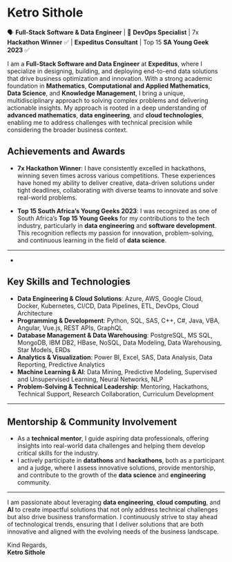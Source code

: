 # Ketro Sithole  
🗣️ **Full-Stack Software & Data Engineer** | 🚀 **DevOps Specialist** | 7x **Hackathon Winner** ✅ | **Expeditus Consultant** | Top 15 **SA Young Geek 2023** ✅  

I am a **Full-Stack Software and Data Engineer** at **Expeditus**, where I specialize in designing, building, and deploying end-to-end data solutions that drive business optimization and innovation. With a strong academic foundation in **Mathematics**, **Computational and Applied Mathematics**, **Data Science**, and **Knowledge Management**, I bring a unique, multidisciplinary approach to solving complex problems and delivering actionable insights. My approach is rooted in a deep understanding of **advanced mathematics**, **data engineering**, and **cloud technologies**, enabling me to address challenges with technical precision while considering the broader business context.



## **Achievements and Awards**  

- **7x Hackathon Winner**: I have consistently excelled in hackathons, winning seven times across various competitions. These experiences have honed my ability to deliver creative, data-driven solutions under tight deadlines, collaborating with diverse teams to innovate and solve real-world problems.
  
- **Top 15 South Africa’s Young Geeks 2023**: I was recognized as one of South Africa’s **Top 15 Young Geeks** for my contributions to the tech industry, particularly in **data engineering** and **software development**. This recognition reflects my passion for innovation, problem-solving, and continuous learning in the field of **data science**.

---

-

## **Key Skills and Technologies**

- **Data Engineering & Cloud Solutions**: Azure, AWS, Google Cloud, Docker, Kubernetes, CI/CD, Data Pipelines, ETL, DevOps, Cloud Architecture
- **Programming & Development**: Python, SQL, SAS, C++, C#, Java, VBA, Angular, Vue.js, REST APIs, GraphQL
- **Database Management & Data Warehousing**: PostgreSQL, MS SQL, MongoDB, IBM DB2, HBase, NoSQL, Data Modeling, Data Warehousing, Star Models, ERDs
- **Analytics & Visualization**: Power BI, Excel, SAS, Data Analysis, Data Reporting, Predictive Analytics
- **Machine Learning & AI**: Data Mining, Predictive Modeling, Supervised and Unsupervised Learning, Neural Networks, NLP
- **Problem-Solving & Technical Leadership**: Mentoring, Hackathons, Technical Support, Research Collaboration, Curriculum Development

---

## **Mentorship & Community Involvement**

- As a **technical mentor**, I guide aspiring data professionals, offering insights into real-world data challenges and helping them develop critical skills for the industry.  
- I actively participate in **datathons** and **hackathons**, both as a participant and a judge, where I assess innovative solutions, provide mentorship, and contribute to the growth of the **data science** and **engineering** community.

---

I am passionate about leveraging **data engineering**, **cloud computing**, and **AI** to create impactful solutions that not only address technical challenges but also drive business transformation. I continuously strive to stay ahead of technological trends, ensuring that I deliver solutions that are both innovative and aligned with the evolving needs of the business landscape.

Kind Regards,  
**Ketro Sithole**

